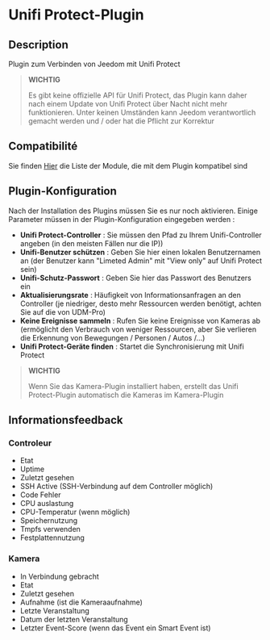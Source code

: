 # Unifi Protect-Plugin

## Description

Plugin zum Verbinden von Jeedom mit Unifi Protect

>**WICHTIG**
>
>Es gibt keine offizielle API für Unifi Protect, das Plugin kann daher nach einem Update von Unifi Protect über Nacht nicht mehr funktionieren. Unter keinen Umständen kann Jeedom verantwortlich gemacht werden und / oder hat die Pflicht zur Korrektur

## Compatibilité

Sie finden [Hier](https://compatibility.jeedom.com/index.php?v=d&p=home&plugin=unifiprotect) die Liste der Module, die mit dem Plugin kompatibel sind

## Plugin-Konfiguration

Nach der Installation des Plugins müssen Sie es nur noch aktivieren. Einige Parameter müssen in der Plugin-Konfiguration eingegeben werden :

-   **Unifi Protect-Controller** : Sie müssen den Pfad zu Ihrem Unifi-Controller angeben (in den meisten Fällen nur die IP))
-   **Unifi-Benutzer schützen** : Geben Sie hier einen lokalen Benutzernamen an (der Benutzer kann "Limeted Admin" mit "View only" auf Unifi Protect sein) 
-   **Unifi-Schutz-Passwort** : Geben Sie hier das Passwort des Benutzers ein
-   **Aktualisierungsrate** : Häufigkeit von Informationsanfragen an den Controller (je niedriger, desto mehr Ressourcen werden benötigt, achten Sie auf die von UDM-Pro)
-   **Keine Ereignisse sammeln** : Rufen Sie keine Ereignisse von Kameras ab (ermöglicht den Verbrauch von weniger Ressourcen, aber Sie verlieren die Erkennung von Bewegungen / Personen / Autos /...)
-   **Unifi Protect-Geräte finden** : Startet die Synchronisierung mit Unifi Protect

>**WICHTIG**
>
>Wenn Sie das Kamera-Plugin installiert haben, erstellt das Unifi Protect-Plugin automatisch die Kameras im Kamera-Plugin 

## Informationsfeedback

### Controleur

- Etat
- Uptime
- Zuletzt gesehen
- SSH Active (SSH-Verbindung auf dem Controller möglich)
- Code Fehler
- CPU auslastung
- CPU-Temperatur (wenn möglich)
- Speichernutzung
- Tmpfs verwenden
- Festplattennutzung

### Kamera 

- In Verbindung gebracht
- Etat
- Zuletzt gesehen
- Aufnahme (ist die Kameraaufnahme)
- Letzte Veranstaltung
- Datum der letzten Veranstaltung
- Letzter Event-Score (wenn das Event ein Smart Event ist)